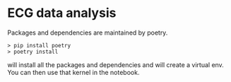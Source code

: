 # ECG data analysis

Packages and dependencies are maintained by poetry. 

```
> pip install poetry
> poetry install 
```
will install all the packages and dependencies and will create a virtual env. You can then use that kernel in the notebook. 